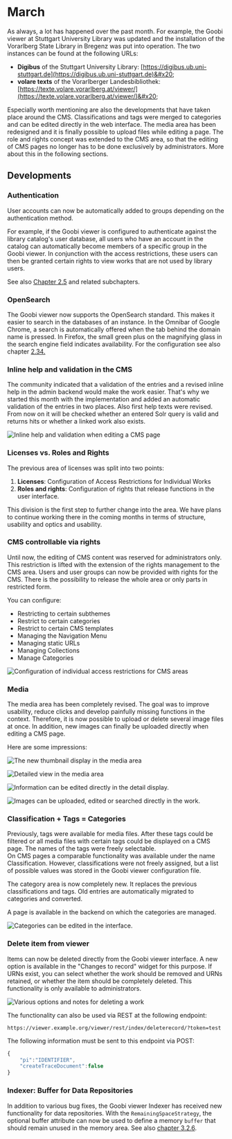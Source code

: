 # March

As always, a lot has happened over the past month. For example, the Goobi viewer at Stuttgart University Library was updated and the installation of the Vorarlberg State Library in Bregenz was put into operation. The two instances can be found at the following URLs:&#x20;

* **Digibus** of the Stuttgart University Library: [https://digibus.ub.uni-stuttgart.de](https://digibus.ub.uni-stuttgart.de)&#x20;
* **volare texts** of the Vorarlberger Landesbibliothek: [https://texte.volare.vorarlberg.at/viewer/](https://texte.volare.vorarlberg.at/viewer/)&#x20;

Especially worth mentioning are also the developments that have taken place around the CMS. Classifications and tags were merged to categories and can be edited directly in the web interface. The media area has been redesigned and it is finally possible to upload files while editing a page. The role and rights concept was extended to the CMS area, so that the editing of CMS pages no longer has to be done exclusively by administrators. More about this in the following sections.

## Developments

### Authentication&#x20;

User accounts can now be automatically added to groups depending on the authentication method.&#x20;

For example, if the Goobi viewer is configured to authenticate against the library catalog's user database, all users who have an account in the catalog can automatically become members of a specific group in the Goobi viewer. In conjunction with the access restrictions, these users can then be granted certain rights to view works that are not used by library users.&#x20;

See also [Chapter 2.5](https://docs.intranda.com/goobi-viewer-de/2/2.5) and related subchapters.&#x20;

### OpenSearch

The Goobi viewer now supports the OpenSearch standard. This makes it easier to search in the databases of an instance. In the Omnibar of Google Chrome, a search is automatically offered when the tab behind the domain name is pressed. In Firefox, the small green plus on the magnifying glass in the search engine field indicates availability. For the configuration see also chapter [2.34. ](https://docs.intranda.com/goobi-viewer-de/2/2.34)

### Inline help and validation in the CMS

&#x20;The community indicated that a validation of the entries and a revised inline help in the admin backend would make the work easier. That's why we started this month with the implementation and added an automatic validation of the entries in two places. Also first help texts were revised. From now on it will be checked whether an entered Solr query is valid and returns hits or whether a linked work also exists.

![Inline help and validation when editing a CMS page](../.gitbook/assets/2019-03-inline-validation-and-help.png)

### Licenses vs. Roles and Rights&#x20;

The previous area of licenses was split into two points:&#x20;

1. **Licenses**: Configuration of Access Restrictions for Individual Works&#x20;
2. **Roles and rights**: Configuration of rights that release functions in the user interface.&#x20;

This division is the first step to further change into the area. We have plans to continue working there in the coming months in terms of structure, usability and optics and usability.&#x20;

### CMS controllable via rights&#x20;

Until now, the editing of CMS content was reserved for administrators only. This restriction is lifted with the extension of the rights management to the CMS area. Users and user groups can now be provided with rights for the CMS. There is the possibility to release the whole area or only parts in restricted form.&#x20;

You can configure:&#x20;

* Restricting to certain subthemes&#x20;
* Restrict to certain categories&#x20;
* Restrict to certain CMS templates&#x20;
* Managing the Navigation Menu&#x20;
* Managing static URLs&#x20;
* Managing Collections&#x20;
* Manage Categories

![Configuration of individual access restrictions for CMS areas](../.gitbook/assets/2019-02-cms-rights.png)

### Media&#x20;

The media area has been completely revised. The goal was to improve usability, reduce clicks and develop painfully missing functions in the context. Therefore, it is now possible to upload or delete several image files at once. In addition, new images can finally be uploaded directly when editing a CMS page.&#x20;

Here are some impressions:

![The new thumbnail display in the media area](../.gitbook/assets/2019-03-media-select-werk.png)

![Detailed view in the media area](../.gitbook/assets/2019-03-media-detail.png)

![Information can be edited directly in the detail display.](../.gitbook/assets/2019-03-media-detail-edit.png)

![Images can be uploaded, edited or searched directly in the work.](<../.gitbook/assets/2019-03-media-select-werk (1).png>)

### Classification + Tags = Categories&#x20;

Previously, tags were available for media files. After these tags could be filtered or all media files with certain tags could be displayed on a CMS page. The names of the tags were freely selectable. \
On CMS pages a comparable functionality was available under the name Classification. However, classifications were not freely assigned, but a list of possible values was stored in the Goobi viewer configuration file.&#x20;

The category area is now completely new. It replaces the previous classifications and tags. Old entries are automatically migrated to categories and converted.&#x20;

A page is available in the backend on which the categories are managed.

![Categories can be edited in the interface.](../.gitbook/assets/2019-03-categories.png)

### Delete item from viewer&#x20;

Items can now be deleted directly from the Goobi viewer interface. A new option is available in the "Changes to record" widget for this purpose. If URNs exist, you can select whether the work should be removed and URNs retained, or whether the item should be completely deleted. This functionality is only available to administrators.

![Various options and notes for deleting a work](../.gitbook/assets/2019-03-delete\_record.png)

The functionality can also be used via REST at the following endpoint:

```
https://viewer.example.org/viewer/rest/index/deleterecord/?token=test
```

The following information must be sent to this endpoint via POST:

```javascript
{
    "pi":"IDENTIFIER",
    "createTraceDocument":false
}
```

### Indexer: Buffer for Data Repositories

In addition to various bug fixes, the Goobi viewer Indexer has received new functionality for data repositories. With the `RemainingSpaceStrategy`, the optional buffer attribute can now be used to define a memory `buffer` that should remain unused in the memory area. See also [chapter 3.2.6](https://docs.intranda.com/goobi-viewer-de/3/3.2#3-2-6-parameter-datarepositories-datarepository).
